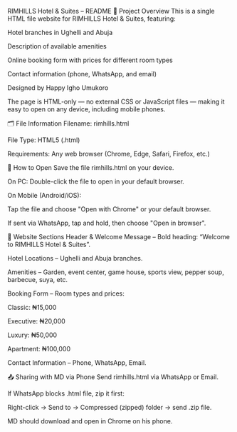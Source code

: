 RIMHILLS Hotel & Suites – README
📌 Project Overview
This is a single HTML file website for RIMHILLS Hotel & Suites, featuring:

Hotel branches in Ughelli and Abuja

Description of available amenities

Online booking form with prices for different room types

Contact information (phone, WhatsApp, and email)

Designed by Happy Igho Umukoro

The page is HTML-only — no external CSS or JavaScript files — making it easy to open on any device, including mobile phones.

🗂 File Information
Filename: rimhills.html

File Type: HTML5 (.html)

Requirements: Any web browser (Chrome, Edge, Safari, Firefox, etc.)

📖 How to Open
Save the file rimhills.html on your device.

On PC: Double-click the file to open in your default browser.

On Mobile (Android/iOS):

Tap the file and choose "Open with Chrome" or your default browser.

If sent via WhatsApp, tap and hold, then choose "Open in browser".

🏨 Website Sections
Header & Welcome Message – Bold heading: “Welcome to RIMHILLS Hotel & Suites”.

Hotel Locations – Ughelli and Abuja branches.

Amenities – Garden, event center, game house, sports view, pepper soup, barbecue, suya, etc.

Booking Form – Room types and prices:

Classic: ₦15,000

Executive: ₦20,000

Luxury: ₦50,000

Apartment: ₦100,000

Contact Information – Phone, WhatsApp, Email.

📤 Sharing with MD via Phone
Send rimhills.html via WhatsApp or Email.

If WhatsApp blocks .html file, zip it first:

Right-click → Send to → Compressed (zipped) folder → send .zip file.

MD should download and open in Chrome on his phone.

